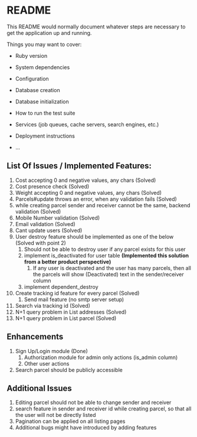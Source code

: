 # README

This README would normally document whatever steps are necessary to get the
application up and running.

Things you may want to cover:

* Ruby version

* System dependencies

* Configuration

* Database creation

* Database initialization

* How to run the test suite

* Services (job queues, cache servers, search engines, etc.)

* Deployment instructions

* ...

## List Of Issues / Implemented Features:
1. Cost accepting 0 and negative values, any chars (Solved)
2. Cost presence check (Solved)
3. Weight accepting 0 and negative values, any chars (Solved)
4. Parcels#update throws an error, when any validation fails (Solved)
5. while creating parcel sender and receiver cannot be the same, backend validation (Solved)
6. Mobile Number validation (Solved)
7. Email validation (Solved)
8. Cant update users (Solved)
9. User destroy feature should be implemented as one of the below (Solved with point 2)
   1. Should not be able to destroy user if any parcel exists for this user 
   2. implement is_deactivated for user table **(Implemented this solution from a better product perspective)**
      1. If any user is deactivated and the user has many parcels, then all the parcels will show (Deactivated) text in the sender/receiver column
   3. implement dependent_destroy 
10. Create tracking id feature for every parcel  (Solved)
    1. Send mail feature (no smtp server setup)
11. Search via tracking id (Solved)
12. N+1 query problem in List addresses (Solved)
13. N+1 query problem in List parcel (Solved)


## Enhancements
1. Sign Up/Login module (Done)
   1. Authorization module for admin only actions (is_admin column)
   2. Other user actions
2. Search parcel should be publicly accessible


## Additional Issues
1. Editing parcel should not be able to change sender and receiver
2. search feature in sender and receiver id while creating parcel, so that all the user will not be directly listed
3. Pagination can be applied on all listing pages
4. Additional bugs might have introduced by adding features
